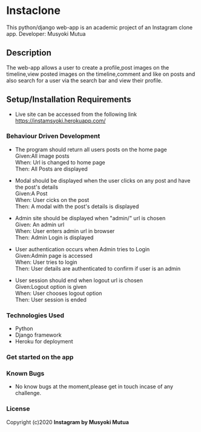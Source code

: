 # Instaclone

This python/django web-app is an academic project of an Instagram clone app. 
Developer: Musyoki Mutua

## Description
The web-app allows a user to create a profile,post images on the timeline,view posted images on the timeline,comment and like on posts and also search for a user via the search bar and view their profile.

## Setup/Installation Requirements
* Live site can be accessed from the following link https://instamsyoki.herokuapp.com/


### Behaviour Driven Development
* The program should return all users posts on the home page<br>
Given:All image posts<br>
When: Url is changed to home page<br>
Then: All Posts are displayed<br>

* Modal should be displayed when the user clicks on any post and have the post's details<br>
Given:A Post<br>
When: User cicks on the post <br>
Then: A modal with the post's details is displayed<br>

* Admin site should be displayed when "admin/" url is chosen<br>
Given: An admin url<br>
When: User enters admin url in browser<br>
Then: Admin Login is displayed<br>

* User authentication occurs when Admin tries to Login<br>
Given:Admin page is accessed<br>
When: User tries to login<br>
Then: User details are authenticated to confirm if user is an admin<br>

* User session should end when logout url is chosen<br>
Given:Logout option is given<br>
When: User chooses logout option<br>
Then: User session is ended<br>


### Technologies Used
* Python 
* Django framework
* Heroku for deployment

### Get started on the app


### Known Bugs
* No know bugs at the moment,please get in touch incase of any challenge.

### License
Copyright (c)2020 **Instagram by Musyoki Mutua**
